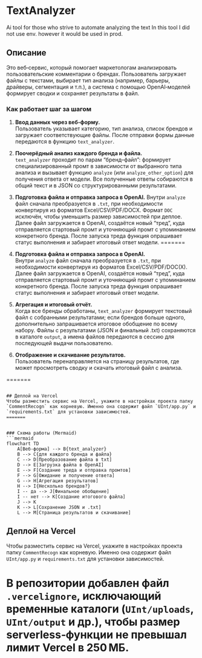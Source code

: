 # TextAnalyzer

Ai tool for those who strive to automate analyzing the text
In this tool I did not use env. however it would be used in prod.

## Описание

Это веб‑сервис, который помогает маркетологам анализировать пользовательские комментарии о брендах. Пользователь загружает файлы с текстами, выбирает тип анализа (например, барьеры, драйверы, сегментация и т.п.), а система с помощью OpenAI‑моделей формирует сводки и сохраняет результаты в файл.

### Как работает шаг за шагом
1. **Ввод данных через веб‑форму.**  
   Пользователь указывает категорию, тип анализа, список брендов и загружает соответствующие файлы. После отправки формы данные передаются в функцию `text_analyzer`.

2. **Поочерёдный анализ каждого бренда и файла.**  
   `text_analyzer` проходит по парам “бренд–файл”: формирует специализированный промт в зависимости от выбранного типа анализа и вызывает функцию `analyze` (или `analyze_other_option`) для получения ответа от модели. Все полученные ответы собираются в общий текст и в JSON со структурированными результатами.


3. **Подготовка файла и отправка запроса в OpenAI.**
   Внутри `analyze` файл сначала преобразуется в `.txt`, при необходимости конвертируя из форматов Excel/CSV/PDF/DOCX. Формат `DOC` исключён, чтобы уменьшить размер зависимостей при деплое. Далее файл загружается в OpenAI, создаётся новый “тред”, куда отправляется стартовый промт и уточняющий промт с упоминанием конкретного бренда. После запуска треда функция опрашивает статус выполнения и забирает итоговый ответ модели.
=======
3. **Подготовка файла и отправка запроса в OpenAI.**  
   Внутри `analyze` файл сначала преобразуется в `.txt`, при необходимости конвертируя из форматов Excel/CSV/PDF/DOC(X). Далее файл загружается в OpenAI, создаётся новый “тред”, куда отправляется стартовый промт и уточняющий промт с упоминанием конкретного бренда. После запуска треда функция опрашивает статус выполнения и забирает итоговый ответ модели.


4. **Агрегация и итоговый отчёт.**  
   Когда все бренды обработаны, `text_analyzer` формирует текстовый файл с собранными результатами; если брендов больше одного, дополнительно запрашивается итоговое обобщение по всему набору. Файлы с результатами (JSON и финальный .txt) сохраняются в каталоге `output`, а имена файлов передаются в сессию для последующей выдачи пользователю.

5. **Отображение и скачивание результатов.**  
   Пользователь перенаправляется на страницу результатов, где может просмотреть сводку и скачать итоговый файл с анализа.


=======
```

## Деплой на Vercel
Чтобы разместить сервис на Vercel, укажите в настройках проекта папку `CommentRecogn` как корневую. Именно она содержит файл `UInt/app.py` и `requirements.txt` для установки зависимостей.
=======


### Схема работы (Mermaid)
```mermaid
flowchart TD
    A[Веб-форма] --> B{text_analyzer}
    B --> C{для каждого бренда и файла}
    C --> D[Преобразование файла в txt]
    D --> E[Загрузка файла в OpenAI]
    E --> F[Создание треда и отправка промтов]
    F --> G[Ожидание и получение ответа]
    G --> H[Агрегация результатов]
    H --> I{Несколько брендов?}
    I -- да --> J[Финальное обобщение]
    I -- нет --> K[Создание итогового файла]
    J --> K
    K --> L[Сохранение JSON и .txt]
    L --> M[Страница результатов и скачивание]
```

## Деплой на Vercel
Чтобы разместить сервис на Vercel, укажите в настройках проекта папку `CommentRecogn` как корневую. Именно она содержит файл `UInt/app.py` и `requirements.txt` для установки зависимостей.

В репозитории добавлен файл `.vercelignore`, исключающий временные каталоги (`UInt/uploads`, `UInt/output` и др.), чтобы размер serverless‑функции не превышал лимит Vercel в 250 МБ.
=======
